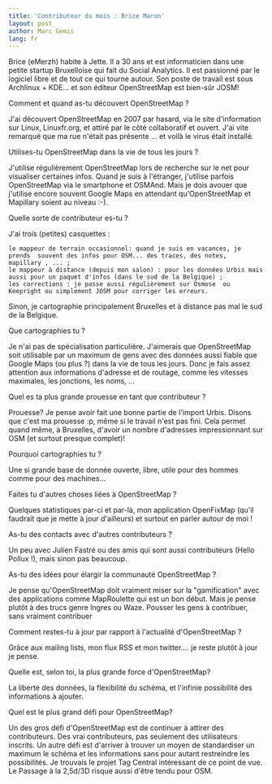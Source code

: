 ```yaml
---
title: 'Contributeur du mois : Brice Maron'
layout: post
author: Marc Gemis
lang: fr
---
```


Brice (eMerzh) habite à Jette. Il a 30 ans et est informaticien dans une petite startup Bruxelloise qui fait du Social Analytics. Il est passionné par le logiciel libre et de tout ce qui tourne autour. Son poste de travail est sous Archlinux + KDE... et son éditeur OpenStreetMap est bien-sûr JOSM!

Comment et quand as-tu découvert OpenStreetMap ?

J'ai découvert OpenStreetMap en 2007 par hasard, via le site d'information sur Linux, Linuxfr.org, et attiré par le côté collaboratif et ouvert. J'ai vite remarqué que ma rue n'était pas présente ... et voilà le virus était installé.

Utilises-tu OpenStreetMap dans la vie de tous les jours ?

J'utilise régulièrement OpenStreetMap lors de recherche sur le net pour visualiser certaines infos. Quand je suis à l'étranger, j'utilise parfois OpenStreetMap via le smartphone et OSMAnd. Mais je dois avouer que j'utilise encore souvent  Google Maps en attendant qu'OpenStreetMap et Mapillary soient au niveau :-).

Quelle sorte de contributeur es-tu ?

J'ai trois (petites) casquettes :

    le mappeur de terrain occasionnel: quand je suis en vacances, je prends  souvent des infos pour OSM... des traces, des notes,  mapillary , ... ;
    le mappeur à distance (depuis mon salon) : pour les données Urbis mais aussi pour un paquet d'infos (dans le sud de la Belgique) ;
    les corrections : je passe aussi régulièrement sur Osmose  ou Keepright ou simplement JOSM pour corriger les erreurs.

Sinon, je cartographie principalement Bruxelles et à distance pas mal le sud de la Belgique.

Que cartographies tu ? 

Je  n'ai pas de spécialisation particulière. J'aimerais que OpenStreetMap soit utilisable par un maximum de gens avec des données aussi fiable que  Google Maps  (ou plus ?)  dans la vie de tous les jours. Donc je fais assez attention aux informations d'adresse et de routage, comme les vitesses maximales, les jonctions, les noms, ...

Quel es ta plus grande prouesse en tant que contributeur ?

Prouesse? Je pense avoir fait une bonne partie de l'import Urbis. Disons que c'est ma prouesse :p, même si le travail n'est pas fini. Cela permet quand même, à Bruxelles, d'avoir un nombre  d'adresses impressionnant sur OSM (et surtout presque complet)!

Pourquoi cartographies tu ? 

Une si grande base de donnée ouverte, libre, utile pour des hommes comme pour des machines... 

Faites tu d'autres choses liées à OpenStreetMap ?

Quelques statistiques par-ci et par-là, mon application OpenFixMap (qu'il faudrait que je mette à jour d'ailleurs) et surtout en parler autour de moi !

As-tu des contacts avec d'autres contributeurs ?

Un peu avec Julien Fastré ou des amis qui sont aussi contributeurs (Hello Pollux !), mais sinon pas beaucoup.

As-tu des idées pour élargir la communauté OpenStreetMap ?

Je pense qu'OpenStreetMap doit vraiment miser sur la "gamification" avec des applications comme MapRoulette qui est un bon début. Mais je pense plutôt à des trucs genre Ingres ou Waze. Pousser les gens à contribuer, sans vraiment contribuer

Comment restes-tu à jour par rapport à l'actualité d'OpenStreetMap ?

Grâce aux mailing lists, mon flux RSS et mon twitter.... je reste plutôt à jour je pense.

Quelle est, selon toi, la plus grande force d'OpenStreetMap?

La liberté des données, la flexibilité du schéma, et l'infinie possibilité des informations à ajouter.

Quel est le plus grand défi pour OpenStreetMap?

Un des gros défi d'OpenStreetMap est de continuer à attirer des contributeurs. Des vrai contributeurs, pas seulement des utilisateurs inscrits. Un autre défi est d'arriver à trouver un moyen de  standardiser un maximum le schéma et les informations sans pour autant  restreindre les possibilités. Je trouvais le projet Tag Central intéressant de ce point de vue. Le Passage à la 2,5d/3D risque aussi d'être tendu pour OSM.
